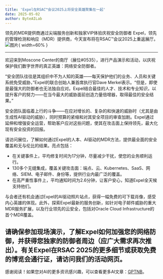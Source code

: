 ```yaml
---
title: 'Expel在RSAC™会议2025上将安全英雄聚集在一起'
date: 2025-05-02
author: ByteAILab
---
```


领先的MDR提供商通过尖端服务创新和独家VIP体验庆祝安全防御者
Expel，领先的管理检测和响应（MDR）提供商，今天宣布将在RSAC™会议2025上重返展厅。![图片](https://ai-techpark.com/wp-content/uploads/Expel-brings.jpg){ width=60% }

---
欢迎来到Moscone Center的南厅（展位#0535），进行产品演示和活动，以庆祝保护我们数字世界的真正英雄：网络安全防御者。

“安全团队往往是其组织中不为人知的英雄——每天保护他们的业务、人员和关键系统免受威胁，”Expel的联合创始人兼首席执行官Dave Merkel表示。“但是，即使是最强大的防御者也无法独自应对。Expel结合最佳的人才、技术和专业知识，以提升客户的努力——在当今最大的威胁面前创造力量倍增器，取得最佳的安全结果。”

安全团队面临着上行的斗争——在应对增长的、复杂的和快速的威胁时（尤其是由生成性AI驱动的威胁），同时预算的紧缩和对其安全项目的审查加剧。Expel通过延伸和增强安全运营，帮助客户应对这些问题，使其在攻击面上保持领先，最大化现有安全投资的回报。

请访问展位，了解如何通过Expel的人本、AI驱动的MDR方法，提供最全面的安全覆盖和无与伦比的结果。亮点包括：

- 在关键事件上，平均修复时间为17分钟，尽量减少干扰，使您的业务顺利运行。
- 130多个无缝集成，覆盖关键攻击面：端点、云、Kubernetes、SaaS、网络、SIEM、电子邮件、身份等，提供行业内最广泛的覆盖。
- 在高严重性事件上，平均通知时间为2.6分钟，让客户安心，知道Expel全天候支持他们。

与会者还有机会通过Expel的AI驱动照片站点，获得一幅免费的可下载肖像，感受内心英雄的体现。此外，探索Expel最新的服务创新，如针对电子邮件威胁的重大MDR服务扩展，以及行业领先的云安全，包括对Oracle Cloud Infrastructure的首个MDR覆盖。

请确保参加现场演示，了解Expel如何加强您的网络防御，并获得您独家的防御者周边（应广大需求再次推出）。有关Expel在RSAC 2025的更多细节或获取免费的博览会通行证，请访问我们的活动网页。
---
感谢阅读！如果您对AI的更多资讯感兴趣，可以查看更多AI文章：[GPTNB](https://gptnb.com)。